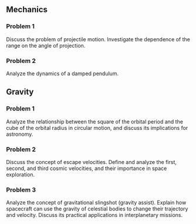 ## Mechanics

### Problem 1

Discuss the problem of projectile motion. Investigate the dependence of the range on the angle of projection.

### Problem 2

Analyze the dynamics of a damped pendulum.


## Gravity

### Problem 1

Analyze the relationship between the square of the orbital period and the cube of the orbital radius in circular motion, and discuss its implications for astronomy.

### Problem 2

Discuss the concept of escape velocities. Define and analyze the first, second, and third cosmic velocities, and their importance in space exploration.

### Problem 3

Analyze the concept of gravitational slingshot (gravity assist). Explain how spacecraft can use the gravity of celestial bodies to change their trajectory and velocity. Discuss its practical applications in interplanetary missions.
